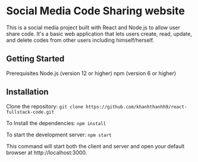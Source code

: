 # Social Media Code Sharing website
This is a social media project built with React and Node.js to allow user share code. It's a basic web application that lets users create, read, update, and delete codes from other users including himself/herself.

## Getting Started
Prerequisites
Node.js (version 12 or higher)
npm (version 6 or higher)

## Installation
Clone the repository:
`git clone https://github.com/khanhthanhh9/react-fullstack-code.git`
  
To Install the dependencies:
`npm install`
  
To start the development server:
`npm start`

This command will start both the client and server and open your default browser at http://localhost:3000.


